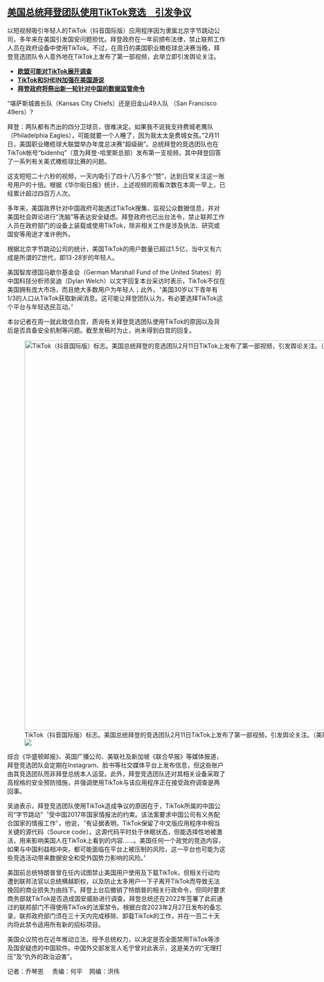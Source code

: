 <!--1707768660000-->
[美国总统拜登团队使用TikTok竞选　引发争议](https://www.rfa.org/mandarin/yataibaodao/meiti/lu-02122024111136.html)
------

<p><span class="result-title">以短视频吸引年轻人的TikTok（抖音国际版）应用程序因为隶属北京字节跳动公司，多年来在美国引发国安问题担忧。拜登政府在一年前颁布法律，禁止联邦工作人员在政府设备中使用TikTok。不过，在周日的美国职业橄榄球总决赛当晚，拜登竞选团队令人意外地在TikTok上发布了第一部视频，此举立即引发舆论关注。</span></p><ul><li><strong><a href="https://www.rfa.org/mandarin/Xinwen/8-02102024163346.html">欧盟可能对TikTok展开调查</a></strong></li><li><strong><a href="https://www.rfa.org/mandarin/Xinwen/9-02052024153058.html">TikTok和SHEIN加强在美国游说</a></strong></li><li><strong><a href="https://www.rfa.org/mandarin/Xinwen/6-02082024125012.html">拜登政府将祭出新一轮针对中国的数据监管命令</a></strong></li></ul><p><span style="font-weight: 400;">“堪萨斯城酋长队（Kansas City Chiefs）还是旧金山49人队 （San Francisco 49ers）?</span></p><p><span style="font-weight: 400;">拜登：两队都有杰出的四分卫球员，很难决定。如果我不说我支持费城老鹰队（Philadelphia Eagles），可能就要一个人睡了，因为我太太是费城女孩。”2月11日，美国职业橄榄球大联盟举办年度总决赛“超级碗”。总统拜登的竞选团队也在TikTok帐号“bidenhq”（意为拜登-哈里斯总部）发布第一支视频，其中拜登回答了一系列有关美式橄榄球比赛的问题。</span></p><p><span style="font-weight: 400;">这支短短二十六秒的视频，一天内吸引了四十八万多个“赞”，达到日常关注这一账号用户的十倍。根据《华尔街日报》统计，上述视频的观看次数在本周一早上，已经累计超过四百万人次。</span></p><p><span style="font-weight: 400;">多年来，美国政界针对中国政府可能透过TikTok搜集、监视公众数据信息，并对美国社会舆论进行“洗脑”等表达安全疑虑。拜登政府也已出台法令，禁止联邦工作人员在政府部门的设备上装载或使用TikTok，除非相关工作是涉及执法、研究或国安等用途才准许例外。</span></p><p><span style="font-weight: 400;">根据北京字节跳动公司的统计，美国TikTok的用户数量已超过1.5亿，当中又有六成是所谓的Z世代，即13-28岁的年轻人。</span></p><p><span style="font-weight: 400;">美国智库德国马歇尔基金会（German Marshall Fund of the United States）的中国科技分析师吴迪（</span><span style="font-weight: 400;">Dylan Welch）</span><span style="font-weight: 400;">以文字回复本台采访时表示，TikTok不仅在美国拥有庞大市场，而且绝大多数用户为年轻人；此外，〝美国30岁以下青年有1/3的人口从TikTok获取新闻消息。这可能让拜登团队认为，有必要选择TikTok这个平台与年轻选民互动。〞</span></p><p><span style="font-weight: 400;">本台记者在周一就此致信白宫，质询有关拜登竞选团队使用TikTok的原因以及背后是否具备安全机制等问题。截至发稿时为止，尚未得到白宫的回复。</span></p><p><span style="font-weight: 400;"><figure class="image-richtext image-inline captioned" style="width:1350px;"><img alt="TikTok（抖音国际版）标志。美国总统拜登的竞选团队2月11日TikTok上发布了第一部视频，引发舆论关注。（美联社图片）" height="900" src="https://www.rfa.org/mandarin/yataibaodao/meiti/lu-02122024111136.html/ap23080375686495.jpg/@@images/514536e8-a2a2-445b-b3b4-b6e54831d463.jpeg" title="AP23080375686495.jpg" width="1350"/><figcaption class="image-caption">TikTok（抖音国际版）标志。美国总统拜登的竞选团队2月11日TikTok上发布了第一部视频，引发舆论关注。（美联社图片）</figcaption><small></small><div id="zoomattribute"><a data-caption="TikTok（抖音国际版）标志。美国总统拜登的竞选团队2月11日TikTok上发布了第一部视频，引发舆论关注。（美联社图片）" data-fancybox="" href="https://www.rfa.org/mandarin/yataibaodao/meiti/lu-02122024111136.html/ap23080375686495.jpg" id="single_image" title="TikTok（抖音国际版）标志。美国总统拜登的竞选团队2月11日TikTok上发布了第一部视频，引发舆论关注。（美联社图片）"><img src="/++plone++rfa-resources/img/icon-zoom.png"/></a></div></figure></span></p><p><span style="font-weight: 400;">综合《华盛顿邮报》、英国广播公司、美联社及新加坡《联合早报》等媒体报道，拜登竞选团队会定期在Instagram、脸书等社交媒体平台上发布信息，但这些账户由其竞选团队而非拜登总统本人运营。此外，拜登竞选团队还对其相关设备采取了高规格的安全预防措施，并强调使用TikTok与该应用程序正在接受政府调查是两回事。</span></p><p>吴迪表示，拜登竞选团队使用TikTok造成争议的原因在于，TikTok所属的中国公司“字节跳动”〝受中国2017年国家情报法的约束。该法案要求中国公司有义务配合国家的情报工作〞。他说，〝有证据表明，TikTok保留了中文版应用程序中相当关键的源代码（Source code）。这源代码平时处于休眠状态，但能选择性地被激活，用来影响美国人在TikTok上看到的内容……。美国任何一个政党的竞选内容，如果与中国利益相冲突，都可能面临在平台上被压制的风险，这一平台也可能为这些竞选活动带来数据安全和受外国势力影响的风险。〞</p><p><span style="font-weight: 400;">美国前总统特朗普曾在任内试图禁止美国用户使用及下载TikTok，但相关行动均遭到联邦法官以总统横越职权，以及防止太多用户一下子离开TikTok而导致无法挽回的商业损失为由挡下。拜登上台后撤销了特朗普的相关行政命令，但同时要求商务部就TikTok是否造成国安威胁进行调查。拜登总统还在2022年签署了此前通过的联邦部门不得使用TikTok的法案禁令。根据白宫2023年2月27日发布的备忘录，联邦政府部门须在三十天内完成移除、卸载TikTok的工作，并在一百二十天内将此禁令适用所有新的招标项目。</span></p><p><span style="font-weight: 400;">美国众议院也在近年推动立法，授予总统权力，以决定是否全面禁用TikTok等涉及国安疑虑的中国软件。中国外交部发言人毛宁曾对此表示，这是美方的“无理打压”及“仇外的政治迫害”。</span></p><p><span style="font-weight: 400;">记者：乔琴恩     责编：何平    网编：洪伟</span></p>
